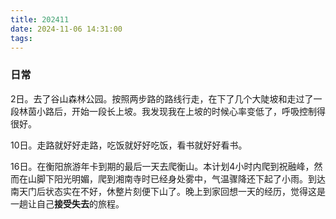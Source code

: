 ```yaml
---
title: 202411
date: 2024-11-06 14:31:00
tags:
---
```


### 日常

2日。去了谷山森林公园。按照两步路的路线行走，在下了几个大陡坡和走过了一段林茵小路后，开始一段长上坡。我发现我在上坡的时候心率变低了，呼吸控制得很好。

10日。走路就好好走路，吃饭就好好吃饭，看书就好好看书。

16日。在衡阳旅游年卡到期的最后一天去爬衡山。本计划4小时内爬到祝融峰，然而在山脚下阳光明媚，爬到湘南寺时已经身处雾中，气温骤降还下起了小雨。到达南天门后状态实在不好，休整片刻便下山了。晚上到家回想一天的经历，觉得这是一趟让自己**接受失去**的旅程。
